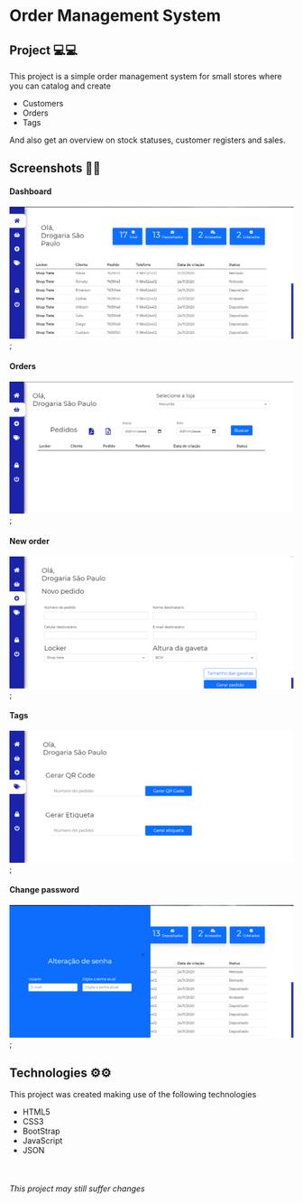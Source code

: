 # Order Management System

## Project 💻💻

This project is a simple order management system for small stores where you can catalog and create

- Customers
- Orders
- Tags

And also get an overview on stock statuses, customer registers and sales.

## Screenshots 📸📸

#### Dashboard

![alt](/screenshots/dashboard.png);

#### Orders

![alt](/screenshots/orders.png);

#### New order

![alt](/screenshots/new-order.png);

#### Tags

![alt](/screenshots/tags.png);

#### Change password

![alt](/screenshots/change-password.png);

## Technologies ⚙⚙

This project was created making use of the following technologies

- HTML5
- CSS3
- BootStrap
- JavaScript
- JSON

​

###### This project may still suffer changes

